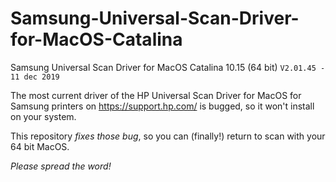# Samsung-Universal-Scan-Driver-for-MacOS-Catalina

Samsung Universal Scan Driver for MacOS Catalina 10.15 (64 bit) `V2.01.45 - 11 dec 2019`

The most current driver of the HP Universal Scan Driver for MacOS for Samsung printers on https://support.hp.com/ is bugged, so it won't install on your system.

This repository _fixes those bug_, so you can (finally!) return to scan with your 64 bit MacOS.

*Please spread the word!*
